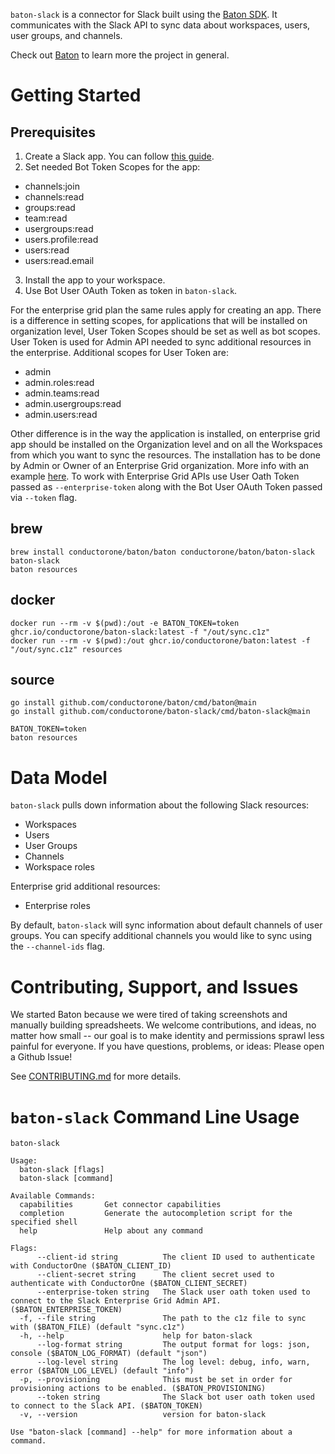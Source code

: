 `baton-slack` is a connector for Slack built using the [Baton SDK](https://github.com/conductorone/baton-sdk). It communicates with the Slack API to sync data about workspaces, users, user groups, and channels.

Check out [Baton](https://github.com/conductorone/baton) to learn more the project in general.

# Getting Started

## Prerequisites

1. Create a Slack app. You can follow [this guide](https://api.slack.com/authentication/basics).
2. Set needed Bot Token Scopes for the app: 
  - channels:join
  - channels:read
  - groups:read
  - team:read
  - usergroups:read
  - users.profile:read
  - users:read
  - users:read.email
3. Install the app to your workspace.
4. Use Bot User OAuth Token as token in `baton-slack`.

For the enterprise grid plan the same rules apply for creating an app. There is a difference in setting scopes, for applications that will be installed on organization level, User Token Scopes should be set as well as bot scopes. User Token is used for Admin API needed to sync additional resources in the enterprise.
Additional scopes for User Token are:
  - admin
  - admin.roles:read
  - admin.teams:read
  - admin.usergroups:read
  - admin.users:read

Other difference is in the way the application is installed, on enterprise grid app should be installed on the Organization level and on all the Workspaces from which you want to sync the resources. The installation has to be done by Admin or Owner of an Enterprise Grid organization. More info with an example [here](https://api.slack.com/methods/admin.teams.list#markdown).
To work with Enterprise Grid APIs use User Oath Token passed as `--enterprise-token` along with the Bot User OAuth Token passed via `--token` flag.
 

## brew

```
brew install conductorone/baton/baton conductorone/baton/baton-slack
baton-slack
baton resources
```

## docker

```
docker run --rm -v $(pwd):/out -e BATON_TOKEN=token ghcr.io/conductorone/baton-slack:latest -f "/out/sync.c1z"
docker run --rm -v $(pwd):/out ghcr.io/conductorone/baton:latest -f "/out/sync.c1z" resources
```

## source

```
go install github.com/conductorone/baton/cmd/baton@main
go install github.com/conductorone/baton-slack/cmd/baton-slack@main

BATON_TOKEN=token
baton resources
```

# Data Model

`baton-slack` pulls down information about the following Slack resources:
- Workspaces
- Users
- User Groups
- Channels
- Workspace roles

Enterprise grid additional resources:
- Enterprise roles

By default, `baton-slack` will sync information about default channels of user groups. You can specify additional channels you would like to sync using the `--channel-ids` flag.

# Contributing, Support, and Issues

We started Baton because we were tired of taking screenshots and manually building spreadsheets. We welcome contributions, and ideas, no matter how small -- our goal is to make identity and permissions sprawl less painful for everyone. If you have questions, problems, or ideas: Please open a Github Issue!

See [CONTRIBUTING.md](https://github.com/ConductorOne/baton/blob/main/CONTRIBUTING.md) for more details.

# `baton-slack` Command Line Usage

```
baton-slack

Usage:
  baton-slack [flags]
  baton-slack [command]

Available Commands:
  capabilities       Get connector capabilities
  completion         Generate the autocompletion script for the specified shell
  help               Help about any command

Flags:
      --client-id string          The client ID used to authenticate with ConductorOne ($BATON_CLIENT_ID)
      --client-secret string      The client secret used to authenticate with ConductorOne ($BATON_CLIENT_SECRET)
      --enterprise-token string   The Slack user oath token used to connect to the Slack Enterprise Grid Admin API. ($BATON_ENTERPRISE_TOKEN)
  -f, --file string               The path to the c1z file to sync with ($BATON_FILE) (default "sync.c1z")
  -h, --help                      help for baton-slack
      --log-format string         The output format for logs: json, console ($BATON_LOG_FORMAT) (default "json")
      --log-level string          The log level: debug, info, warn, error ($BATON_LOG_LEVEL) (default "info")
  -p, --provisioning              This must be set in order for provisioning actions to be enabled. ($BATON_PROVISIONING)
      --token string              The Slack bot user oath token used to connect to the Slack API. ($BATON_TOKEN)
  -v, --version                   version for baton-slack

Use "baton-slack [command] --help" for more information about a command.
```
